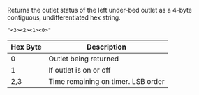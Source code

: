 Returns the outlet status of the left under-bed outlet as a 4-byte contiguous, undifferentiated hex string.

`"<3><2><1><0>"`

| Hex Byte | Description | 
| ---- | ---- |
| 0 | Outlet being returned |
| 1	| If outlet is on or off |
| 2,3 |Time remaining on timer. LSB order |
